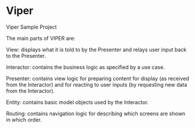# Viper
Viper Sample Project

The main parts of VIPER are:

View: displays what it is told to by the Presenter and relays user input back to the Presenter.

Interactor: contains the business logic as specified by a use case.

Presenter: contains view logic for preparing content for display (as received from the Interactor) and for reacting to user inputs (by requesting new data from the Interactor).

Entity: contains basic model objects used by the Interactor.

Routing: contains navigation logic for describing which screens are shown in which order.
